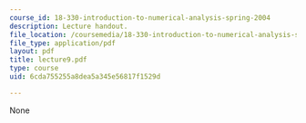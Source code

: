 ```yaml
---
course_id: 18-330-introduction-to-numerical-analysis-spring-2004
description: Lecture handout.
file_location: /coursemedia/18-330-introduction-to-numerical-analysis-spring-2004/6cda755255a8dea5a345e56817f1529d_lecture9.pdf
file_type: application/pdf
layout: pdf
title: lecture9.pdf
type: course
uid: 6cda755255a8dea5a345e56817f1529d

---
```

None